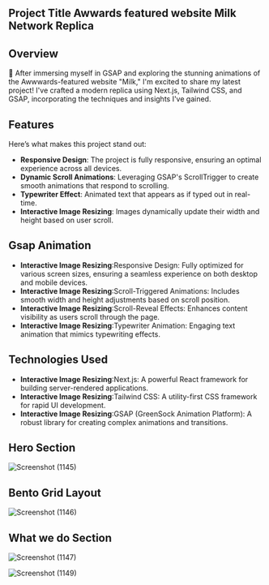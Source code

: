 ## Project Title Awwards featured website Milk Network Replica

## Overview

🚀 After immersing myself in GSAP and exploring the stunning animations of the Awwwards-featured website "Milk," I'm excited to share my latest project! I've crafted a modern replica using Next.js, Tailwind CSS, and GSAP, incorporating the techniques and insights I've gained. 

## Features

Here’s what makes this project stand out:

- **Responsive Design**: The project is fully responsive, ensuring an optimal experience across all devices.
- **Dynamic Scroll Animations**: Leveraging GSAP's ScrollTrigger to create smooth animations that respond to scrolling.
- **Typewriter Effect**: Animated text that appears as if typed out in real-time.
- **Interactive Image Resizing**: Images dynamically update their width and height based on user scroll.

## Gsap Animation
- **Interactive Image Resizing**:Responsive Design: Fully optimized for various screen sizes, ensuring a seamless experience on both desktop and mobile devices.
- **Interactive Image Resizing**:Scroll-Triggered Animations: Includes smooth width and height adjustments based on scroll position.
- **Interactive Image Resizing**:Scroll-Reveal Effects: Enhances content visibility as users scroll through the page.
- **Interactive Image Resizing**:Typewriter Animation: Engaging text animation that mimics typewriting effects.


## Technologies Used
- **Interactive Image Resizing**:Next.js: A powerful React framework for building server-rendered applications.
- **Interactive Image Resizing**:Tailwind CSS: A utility-first CSS framework for rapid UI development.
- **Interactive Image Resizing**:GSAP (GreenSock Animation Platform): A robust library for creating complex animations and transitions.



 ## Hero Section

 
![Screenshot (1145)](https://github.com/user-attachments/assets/8a3bf966-dc75-4e41-b8c4-4fd3bb31c356) 

## Bento Grid Layout


![Screenshot (1146)](https://github.com/user-attachments/assets/f7c9bbde-21e1-4dec-bdae-9dce0c792099)

## What we do Section


![Screenshot (1147)](https://github.com/user-attachments/assets/d79a8b27-eec3-4172-895d-fe2b5c677230)


![Screenshot (1149)](https://github.com/user-attachments/assets/dc5513cc-6697-4c9c-bffd-03f47ce84348)


